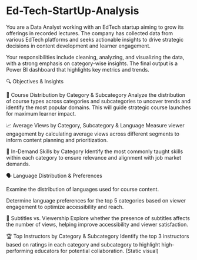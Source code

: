# Ed-Tech-StartUp-Analysis

You are a Data Analyst working with an EdTech startup aiming to grow its offerings in recorded lectures. The company has collected data from various EdTech platforms and seeks actionable insights to drive strategic decisions in content development and learner engagement.

Your responsibilities include cleaning, analyzing, and visualizing the data, with a strong emphasis on category-wise insights. The final output is a Power BI dashboard that highlights key metrics and trends.


🔍 Objectives & Insights

📂 Course Distribution by Category & Subcategory Analyze the distribution of course types across categories and subcategories to uncover trends and identify the most popular domains. This will guide strategic course launches for maximum learner impact.

📈 Average Views by Category, Subcategory & Language Measure viewer engagement by calculating average views across different segments to inform content planning and prioritization.

🎯 In-Demand Skills by Category Identify the most commonly taught skills within each category to ensure relevance and alignment with job market demands.

🗣️ Language Distribution & Preferences

Examine the distribution of languages used for course content.

Determine language preferences for the top 5 categories based on viewer engagement to optimize accessibility and reach.

📝 Subtitles vs. Viewership Explore whether the presence of subtitles affects the number of views, helping improve accessibility and viewer satisfaction.

🏆 Top Instructors by Category & Subcategory Identify the top 3 instructors based on ratings in each category and subcategory to highlight high-performing educators for potential collaboration. (Static visual)

